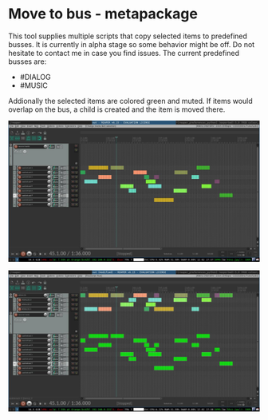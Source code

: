 # Move to bus - metapackage

This tool supplies multiple scripts that copy selected items to predefined busses.
It is currently in alpha stage so some behavior might be off.
Do not hesitate to contact me in case you find issues.
The current predefined busses are:

* #DIALOG
* #MUSIC

Addionally the selected items are colored green and muted.
If items would overlap on the bus, a child is created and the item is moved there.

![Items before the move](./move_to_bus_01.png)

![Items after the move](./move_to_bus_02.png)
